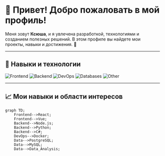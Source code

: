 # 👋 Привет! Добро пожаловать в мой профиль!

Меня зовут **Ксюша**, и я увлечена разработкой, технологиями и созданием полезных решений. В этом профиле вы найдете мои проекты, навыки и достижения. 🚀

---

## 🚀 Навыки и технологии

![Frontend](https://img.shields.io/badge/Frontend-React%20%7C%20Vue%20%7C%20HTML%20%7C%20CSS%20%7C%20JavaScript-blue)
![Backend](https://img.shields.io/badge/Backend-Node.js%20%7C%20Python%20%7C%20Django%20%7C%20FastAPI-yellow)
![DevOps](https://img.shields.io/badge/DevOps-Docker%20%7C%20Kubernetes%20%7C%20AWS-orange)
![Databases](https://img.shields.io/badge/Databases-PostgreSQL%20%7C%20MongoDB%20%7C%20MySQL-green)
![Other](https://img.shields.io/badge/Other-Git%20%7C%20CI/CD%20%7C%20Linux-red)

---

## 📈 Мои навыки и области интересов

```mermaid
graph TD;
    Frontend-->React;
    Frontend-->Vue;
    Backend-->Node.js;
    Backend-->Python;
    Backend-->C#;
    DevOps-->Docker;
    Data-->PostgreSQL;
    Data-->MySQL;
    Data-->Data_Analysis;
